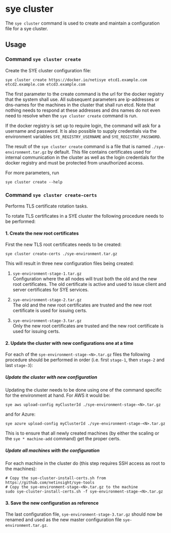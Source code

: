 # sye cluster

The `sye cluster` command is used to create and maintain
a configuration file for a sye cluster.

## Usage

### Command `sye cluster create`

Create the SYE cluster configuration file:

    sye cluster create https://docker.io/netisye etcd1.example.com etcd2.example.com etcd3.example.com

The first parameter to the create command
is the url for the docker registry
that the system shall use.
All subsequent parameters are ip-addresses or dns-names
for the machines in the cluster that shall run etcd.
Note that nothing needs to respond at these addresses
and dns names do not even need to resolve
when the `sye cluster create` command is run.

If the docker registry is set up to require login,
the command will ask for a username and password.
It is also possible to supply credentials via
the environment variables `SYE_REGISTRY_USERNAME` and `SYE_REGISTRY_PASSWORD`.

The result of the `sye cluster create` command is
a file that is named `./sye-environment.tar.gz`
by default. This file contains certificates used
for internal communication in the cluster as well
as the login credentials for the docker registry
and must be protected from unauthorized access.

For more parameters, run

    sye cluster create --help

### Command `sye cluster create-certs`

Performs TLS certificate rotation tasks.
 
To rotate TLS certificates in a SYE cluster the following procedure needs
to be performed:

#### 1. Create the new root certificates

First the new TLS root certificates needs to be created:

    sye cluster create-certs ./sye-environment.tar.gz

This will result in three new configuration files being created:

1. `sye-environment-stage-1.tar.gz` \
   Configuration where the all nodes will trust both the old and the new
   root certificates. The old certificate is active and used to issue
   client and server certificates for SYE services.

2. `sye-environment-stage-2.tar.gz` \
   The old and the new root certificates are trusted and the new root
   certificate is used for issuing certs.

3. `sye-environment-stage-3.tar.gz` \
   Only the new root certificates are trusted and the new root
   certificate is used for issuing certs.

#### 2. Update the cluster with new configurations one at a time

For each of the `sye-environment-stage-<N>.tar.gz` files the following
procedure should be performed in order (i.e. first `stage-1`,
then `stage-2` and last `stage-3`):

##### Update the cluster with new configuration

Updating the cluster needs to be done using one of the command specific
for the environment at hand. For AWS it would be:

    sye aws upload-config myClusterId ./sye-environment-stage-<N>.tar.gz

and for Azure:    

    sye azure upload-config myClusterId ./sye-environment-stage-<N>.tar.gz

This is to ensure that all newly created machines (by either the scaling
or the `sye * machine-add` command) get the proper certs.

##### Update all machines with the configuration

For each machine in the cluster do (this step requires SSH access
as root to the machines):

    # Copy the sye-cluster-install-certs.sh from https://github.com/netinsight/sye-tools
    # Copy the sye-environment-stage-<N>.tar.gz to the machine
    sudo sye-cluster-install-certs.sh -f sye-environment-stage-<N>.tar.gz

#### 3. Save the new configuration as reference

The last configuration file, `sye-environment-stage-3.tar.gz` should now
be renamed and used as the new master configuration file `sye-environment.tar.gz`.

